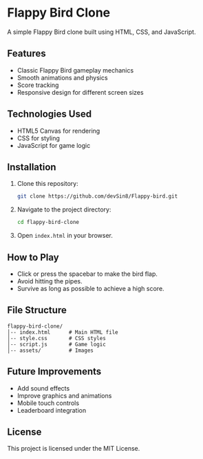 # Flappy Bird Clone

A simple Flappy Bird clone built using HTML, CSS, and JavaScript.


## Features

- Classic Flappy Bird gameplay mechanics
- Smooth animations and physics
- Score tracking
- Responsive design for different screen sizes

## Technologies Used

- HTML5 Canvas for rendering
- CSS for styling
- JavaScript for game logic

## Installation

1. Clone this repository:
   ```sh
   git clone https://github.com/devSin8/Flappy-bird.git
   ```
2. Navigate to the project directory:
   ```sh
   cd flappy-bird-clone
   ```
3. Open `index.html` in your browser.

## How to Play

- Click or press the spacebar to make the bird flap.
- Avoid hitting the pipes.
- Survive as long as possible to achieve a high score.

## File Structure

```
flappy-bird-clone/
│-- index.html      # Main HTML file
│-- style.css       # CSS styles
│-- script.js       # Game logic
│-- assets/         # Images
```

## Future Improvements

- Add sound effects
- Improve graphics and animations
- Mobile touch controls
- Leaderboard integration

## License

This project is licensed under the MIT License.
